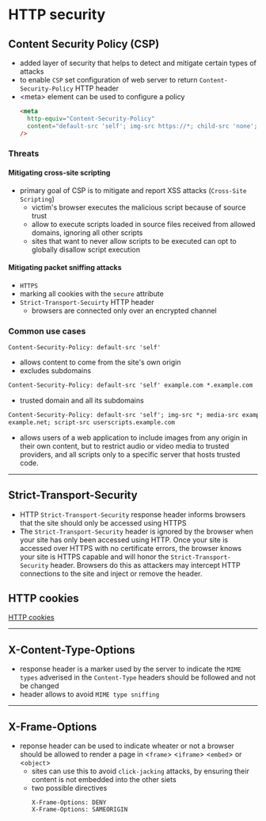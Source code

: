 # HTTP security

## Content Security Policy (CSP)

- added layer of security that helps to detect and mitigate certain types of attacks
- to enable `CSP` set configuration of web server to return `Content-Security-Policy` HTTP header
- &lt;meta&gt; element can be used to configure a policy
  ```html
  <meta
    http-equiv="Content-Security-Policy"
    content="default-src 'self'; img-src https://*; child-src 'none';"
  />
  ```

### Threats

#### Mitigating cross-site scripting

- primary goal of CSP is to mitigate and report XSS attacks (`Cross-Site Scripting`)
  - victim's browser executes the malicious script because of source trust
  - allow to execute scripts loaded in source files received from allowed domains, ignoring all other scripts
  - sites that want to never allow scripts to be executed can opt to globally disallow script execution

#### Mitigating packet sniffing attacks

- `HTTPS`
- marking all cookies with the `secure` attribute
- `Strict-Transport-Secuirty` HTTP header
  - browsers are connected only over an encrypted channel

### Common use cases

```http
Content-Security-Policy: default-src 'self'
```

- allows content to come from the site's own origin
- excludes subdomains

```html
Content-Security-Policy: default-src 'self' example.com *.example.com
```

- trusted domain and all its subdomains

```html
Content-Security-Policy: default-src 'self'; img-src *; media-src example.org
example.net; script-src userscripts.example.com
```

- allows users of a web application to include images from any origin in their own content, but to restrict audio or video media to trusted providers, and all scripts only to a specific server that hosts trusted code.

<hr>

## Strict-Transport-Security

- HTTP `Strict-Transport-Security` response header informs browsers that the site should only be accessed using HTTPS
- The `Strict-Transport-Security` header is ignored by the browser when your site has only been accessed using HTTP. Once your site is accessed over HTTPS with no certificate errors, the browser knows your site is HTTPS capable and will honor the `Strict-Transport-Security` header. Browsers do this as attackers may intercept HTTP connections to the site and inject or remove the header.

## HTTP cookies

[HTTP cookies](https://github.com/GeneralSting/Frontend-documentation/blob/main/JavaScript/Client-side%20storage.md#using-http-cookies)

<hr>

## X-Content-Type-Options

- response header is a marker used by the server to indicate the `MIME types` adverised in the `Content-Type` headers should be followed and not be changed
- header allows to avoid `MIME type sniffing`

<hr>

## X-Frame-Options

- reponse header can be used to indicate wheater or not a browser should be allowed to render a page in &lt;`frame`&gt; &lt;`iframe`&gt; &lt;`embed`&gt; or &lt;`object`&gt;
  - sites can use this to avoid `click-jacking` attacks, by ensuring their content is not embedded into the other siets
  - two possible directives
    ```http
    X-Frame-Options: DENY
    X-Frame-Options: SAMEORIGIN
    ```
